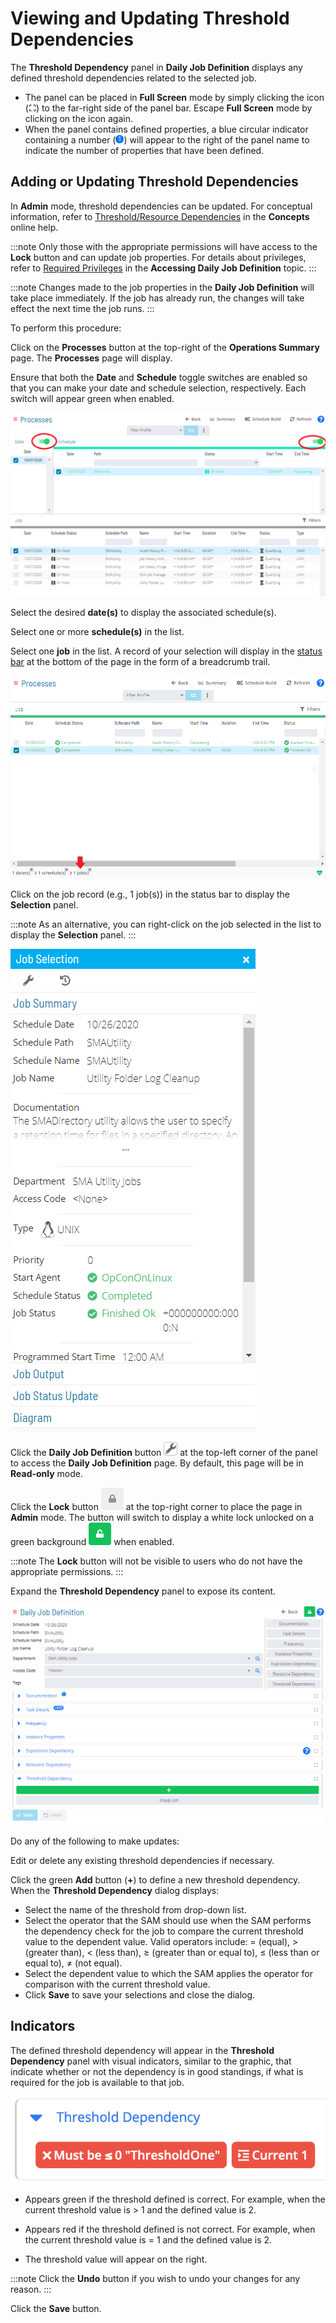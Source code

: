 # Viewing and Updating Threshold Dependencies

The **Threshold Dependency** panel in **Daily Job Definition** displays
any defined threshold dependencies related to the selected job.

- The panel can be placed in **Full Screen** mode by simply clicking
    the icon (![Full Screen Panel Icon     ](../../../Resources/Images/SM/Full-Screen-Mode-Icon.png "Full Screen Panel Icon"))
    to the far-right side of the panel bar. Escape **Full Screen** mode
    by clicking on the icon again.
- When the panel contains defined properties, a blue circular
    indicator containing a number (![Job Properties     Indicator](../../../Resources/Images/SM/Daily-Job-Definition-Properties-Indicator.png "Job Properties Indicator"))
    will appear to the right of the panel name to indicate the number of
    properties that have been defined.

## Adding or Updating Threshold Dependencies

In **Admin** mode, threshold dependencies can be updated. For conceptual
information, refer to [Threshold/Resource Dependencies](../../../job-components/threshold-resource-dependencies.md)
 in the **Concepts** online help.

:::note
Only those with the appropriate permissions will have access to the **Lock** button and can update job properties. For details about privileges, refer to [Required Privileges](Accessing-Daily-Job-Definition.md#Required) in the **Accessing Daily Job Definition** topic.
:::

:::note
Changes made to the job properties in the **Daily Job Definition** will take place immediately. If the job has already run, the changes will take effect the next time the job runs.
:::

To perform this procedure:

Click on the **Processes** button at the top-right of the **Operations
Summary** page. The **Processes** page will display.

Ensure that both the **Date** and **Schedule** toggle switches are
enabled so that you can make your date and schedule selection,
respectively. Each switch will appear green when enabled.

![Schedule Status Updates Date & Schedule Toggle Switches Enabled](../../../Resources/Images/SM/Schedule-Status-Update_Date&ScheduleToggles.png "Schedule Status Updates Date & Schedule Toggle Switches Enabled")

Select the desired **date(s)** to display the associated schedule(s).

Select one or more **schedule(s)** in the list.

Select one **job** in the list. A record of your selection will display
in the [status bar](SM-UI-Layout.md#Status) at the bottom of the
page in the form of a breadcrumb trail.

![Job Processes](../../../Resources/Images/SM/Job-ProcessesUNIX.png "Job Processes")

Click on the job record (e.g., 1 job(s)) in the status bar to display
the **Selection** panel.

:::note
As an alternative, you can right-click on the job selected in the list to display the **Selection** panel.
:::

![Job Summary Tab in Operations](../../../Resources/Images/SM/Job-Summary-Tab-(UNIX).png "Job Summary Tab in Operations")

Click the **Daily Job Definition** button ![Daily Job Definition Button](../../../Resources/Images/SM/Daily-Job-Definition-Button.png "Daily Job Definition Button")
at the top-left corner of the panel to access the **Daily Job
Definition** page. By default, this page will be in **Read-only** mode.

Click the **Lock** button ![Daily Job Definition Read-only Button](../../../Resources/Images/SM/Daily-Job-Definition-Read-only-Button.png "Daily Job Definition Read-only Button")
at the top-right corner to place the page in **Admin** mode. The button
will switch to display a white lock unlocked on a green background
![Daily Job Definition Admin Switch](../../../Resources/Images/SM/Daily-Job-Definition-Admin-Button.png "Daily Job Definition Admin Switch")
when enabled.

:::note
The **Lock** button will not be visible to users who do not have the appropriate permissions.
:::

Expand the **Threshold Dependency** panel to expose its content.

![Daily Job Definition Threshold Dependency Panel](../../../Resources/Images/SM/Daily-Job-Definition-Threshold-Dependency-Panel.png "Daily Job Definition Threshold Dependency Panel")

Do any of the following to make updates:

Edit or delete any existing threshold dependencies if necessary.

Click the green **Add** button (**+**) to define a new threshold
dependency. When the **Threshold Dependency** dialog displays:

- Select the name of the threshold from drop-down list.
- Select the operator that the SAM should use when the SAM performs
    the dependency check for the job to compare the current threshold
    value to the dependent value. Valid operators include: = (equal), \>
    (greater than), < (less than), ≥ (greater than or equal to), ≤
    (less than or equal to), ≠ (not equal).
- Select the dependent value to which the SAM applies the operator for
    comparison with the current threshold value.
- Click **Save** to save your selections and close the dialog.

## Indicators

The defined threshold dependency will appear in the **Threshold
Dependency** panel with visual indicators, similar to the graphic, that
indicate whether or not the dependency is in good standings, if what is
required for the job is available to that job.

![Threshold Dependency Indicator](../../../Resources/Images/SM/Threshold-Red-Indicator.png "Threshold Depedency Indicator")

- Appears green if the threshold defined is correct. For     example, when the current threshold value is \> 1 and the defined
    value is 2.

- Appears red if the threshold defined is not correct. For     example, when the current threshold value is = 1 and the defined
    value is 2.

- The threshold value will appear on the right.

:::note
Click the **Undo** button if you wish to undo your changes for any reason.
:::

Click the **Save** button.
